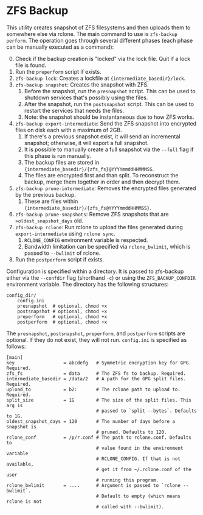 ZFS Backup
==========

This utility creates snapshot of ZFS filesystems and then uploads them to
somewhere else via rclone. The main command to use is `zfs-backup perform`. The
operation goes through several different phases (each phase can be manually
executed as a command):

0. Check if the backup creation is "locked" via the lock file. Quit if a lock
   file is found.
1. Run the `preperform` script if exists.
2. `zfs-backup lock`: Creates a lockfile at `{intermediate_basedir}/lock`.
3. `zfs-backup snapshot`: Creates the snapshot with ZFS.
    1. Before the snapshot, run the `presnapshot` script. This can be used to
       shutdown services that's possibly using the files.
    2. After the snapshot, run the `postsnapshot` script. This can be used to
       restart the services that needs the files.
    3. Note: the snapshot should be instantaneous due to how ZFS works.
4. `zfs-backup export-intermediate`: Send the ZFS snapshot into encrypted files
    on disk each with a maximum of 2GB.
    1. If there's a previous snapshot exist, it will send an incremental
       snapshot; otherwise, it will export a full snapshot.
    2. It is possible to manually create a full snapshot via the `--full` flag
       if this phase is run manually.
    3. The backup files are stored in `{intermediate_basedir}/{zfs_fs}@YYYYmmddHHMMMSS`.
    4. The files are encrypted first and than split. To reconstruct the backup,
       merge them together in order and then decrypt them.
5. `zfs-backup prune-intermediate`: Removes the encrypted files generated by
   the previous backup.
   1. These are files within `{intermediate_basedir}/{zfs_fs@YYYYmmddHHMMSS}`.
6. `zfs-backup prune-snapshots`: Remove ZFS snapshots that are
   `>oldest_snapshot_days` old.
7. `zfs-backup rclone`: Run rclone to upload the files generated during
   `export-intermediate` using `rclone sync`. 
   1. `RCLONE_CONFIG` environment variable is respected.
   2. Bandwidth limitation can be specified via `rclone_bwlimit`, which is
      passed to `--bwlimit` of rclone.
8. Run the `postperform` script if exists.

Configuration is specified within a directory. It is passed to zfs-backup 
either via the `--confdir` flag (shorthand `-c`) or using the 
`ZFS_BACKUP_CONFDIR` environment variable. The directory has the following 
structures:

```
config_dir/
    config.ini
    presnapshot  # optional, chmod +x
    postsnapshot # optional, chmod +x
    preperform   # optional, chmod +x
    postperform  # optional, chmod +x
```

The `presnapshot`, `postsnapshot`, `preperform`, and `postperform` scripts are optional. If they do not exist, they will not run. `config.ini` is specified as follows:

```
[main]
key                  = abcdefg   # Symmetric encryption key for GPG. Required.
zfs_fs               = data      # The ZFS fs to backup. Required.
intermediate_basedir = /data/2   # A path for the GPG split files. Required.
upload_to            = b2:       # The rclone path to upload to. Required.
split_size           = 1G        # The size of the split files. This arg is 
                                 # passed to `split --bytes`. Defaults to 1G.
oldest_snapshot_days = 120       # The number of days before a snapshot is
                                 # pruned. Defaults to 120. 
rclone_conf          = /p/r.conf # The path to rclone.conf. Defaults to 
                                 # value found in the environment variable
                                 # RCLONE_CONFIG. If that is not available, 
                                 # get it from ~/.rclone.conf of the user 
                                 # running this program.
rclone_bwlimit       = ....      # Argument is passed to `rclone --bwlimit`.
                                 # Default to empty (which means rclone is not
                                 # called with --bwlimit).
```